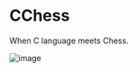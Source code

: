 # CChess
When C language meets Chess.

![image](https://user-images.githubusercontent.com/36844742/211634175-8c68ff38-011c-473d-8926-e50870350491.png)
